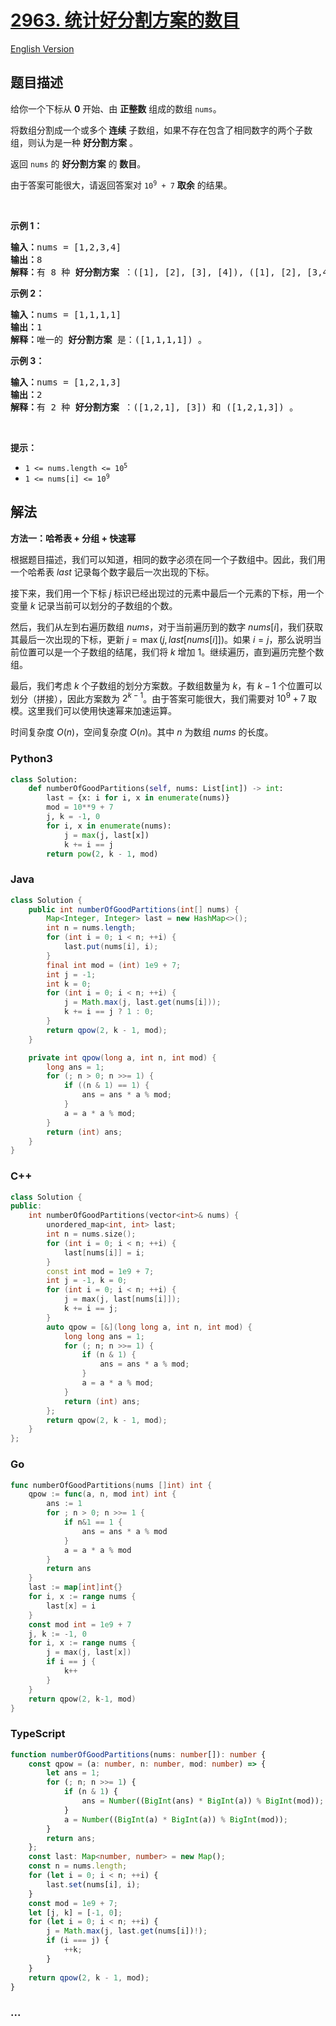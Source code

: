 # [2963. 统计好分割方案的数目](https://leetcode.cn/problems/count-the-number-of-good-partitions)

[English Version](/solution/2900-2999/2963.Count%20the%20Number%20of%20Good%20Partitions/README_EN.md)

## 题目描述

<!-- 这里写题目描述 -->

<p>给你一个下标从 <strong>0</strong> 开始、由 <strong>正整数</strong> 组成的数组 <code>nums</code>。</p>

<p>将数组分割成一个或多个<strong> 连续</strong> 子数组，如果不存在包含了相同数字的两个子数组，则认为是一种 <strong>好分割方案</strong> 。</p>

<p>返回 <code>nums</code> 的 <strong>好分割方案</strong> 的 <strong>数目</strong>。</p>

<p>由于答案可能很大，请返回答案对 <code>10<sup>9</sup> + 7</code> <strong>取余</strong> 的结果。</p>

<p>&nbsp;</p>

<p><strong class="example">示例 1：</strong></p>

<pre>
<strong>输入：</strong>nums = [1,2,3,4]
<strong>输出：</strong>8
<strong>解释：</strong>有 8 种 <strong>好分割方案 </strong>：([1], [2], [3], [4]), ([1], [2], [3,4]), ([1], [2,3], [4]), ([1], [2,3,4]), ([1,2], [3], [4]), ([1,2], [3,4]), ([1,2,3], [4]) 和 ([1,2,3,4]) 。
</pre>

<p><strong class="example">示例 2：</strong></p>

<pre>
<strong>输入：</strong>nums = [1,1,1,1]
<strong>输出：</strong>1
<strong>解释：</strong>唯一的 <strong>好分割方案</strong> 是：([1,1,1,1]) 。
</pre>

<p><strong class="example">示例 3：</strong></p>

<pre>
<strong>输入：</strong>nums = [1,2,1,3]
<strong>输出：</strong>2
<strong>解释：</strong>有 2 种<strong> 好分割方案 </strong>：([1,2,1], [3]) 和 ([1,2,1,3]) 。
</pre>

<p>&nbsp;</p>

<p><strong>提示：</strong></p>

<ul>
	<li><code>1 &lt;= nums.length &lt;= 10<sup>5</sup></code></li>
	<li><code>1 &lt;= nums[i] &lt;= 10<sup>9</sup></code></li>
</ul>

## 解法

<!-- 这里可写通用的实现逻辑 -->

**方法一：哈希表 + 分组 + 快速幂**

根据题目描述，我们可以知道，相同的数字必须在同一个子数组中。因此，我们用一个哈希表 $last$ 记录每个数字最后一次出现的下标。

接下来，我们用一个下标 $j$ 标识已经出现过的元素中最后一个元素的下标，用一个变量 $k$ 记录当前可以划分的子数组的个数。

然后，我们从左到右遍历数组 $nums$，对于当前遍历到的数字 $nums[i]$，我们获取其最后一次出现的下标，更新 $j = \max(j, last[nums[i]])$。如果 $i = j$，那么说明当前位置可以是一个子数组的结尾，我们将 $k$ 增加 $1$。继续遍历，直到遍历完整个数组。

最后，我们考虑 $k$ 个子数组的划分方案数。子数组数量为 $k$，有 $k-1$ 个位置可以划分（拼接），因此方案数为 $2^{k-1}$。由于答案可能很大，我们需要对 $10^9 + 7$ 取模。这里我们可以使用快速幂来加速运算。

时间复杂度 $O(n)$，空间复杂度 $O(n)$。其中 $n$ 为数组 $nums$ 的长度。

<!-- tabs:start -->

### **Python3**

<!-- 这里可写当前语言的特殊实现逻辑 -->

```python
class Solution:
    def numberOfGoodPartitions(self, nums: List[int]) -> int:
        last = {x: i for i, x in enumerate(nums)}
        mod = 10**9 + 7
        j, k = -1, 0
        for i, x in enumerate(nums):
            j = max(j, last[x])
            k += i == j
        return pow(2, k - 1, mod)
```

### **Java**

<!-- 这里可写当前语言的特殊实现逻辑 -->

```java
class Solution {
    public int numberOfGoodPartitions(int[] nums) {
        Map<Integer, Integer> last = new HashMap<>();
        int n = nums.length;
        for (int i = 0; i < n; ++i) {
            last.put(nums[i], i);
        }
        final int mod = (int) 1e9 + 7;
        int j = -1;
        int k = 0;
        for (int i = 0; i < n; ++i) {
            j = Math.max(j, last.get(nums[i]));
            k += i == j ? 1 : 0;
        }
        return qpow(2, k - 1, mod);
    }

    private int qpow(long a, int n, int mod) {
        long ans = 1;
        for (; n > 0; n >>= 1) {
            if ((n & 1) == 1) {
                ans = ans * a % mod;
            }
            a = a * a % mod;
        }
        return (int) ans;
    }
}
```

### **C++**

```cpp
class Solution {
public:
    int numberOfGoodPartitions(vector<int>& nums) {
        unordered_map<int, int> last;
        int n = nums.size();
        for (int i = 0; i < n; ++i) {
            last[nums[i]] = i;
        }
        const int mod = 1e9 + 7;
        int j = -1, k = 0;
        for (int i = 0; i < n; ++i) {
            j = max(j, last[nums[i]]);
            k += i == j;
        }
        auto qpow = [&](long long a, int n, int mod) {
            long long ans = 1;
            for (; n; n >>= 1) {
                if (n & 1) {
                    ans = ans * a % mod;
                }
                a = a * a % mod;
            }
            return (int) ans;
        };
        return qpow(2, k - 1, mod);
    }
};
```

### **Go**

```go
func numberOfGoodPartitions(nums []int) int {
	qpow := func(a, n, mod int) int {
		ans := 1
		for ; n > 0; n >>= 1 {
			if n&1 == 1 {
				ans = ans * a % mod
			}
			a = a * a % mod
		}
		return ans
	}
	last := map[int]int{}
	for i, x := range nums {
		last[x] = i
	}
	const mod int = 1e9 + 7
	j, k := -1, 0
	for i, x := range nums {
		j = max(j, last[x])
		if i == j {
			k++
		}
	}
	return qpow(2, k-1, mod)
}
```

### **TypeScript**

```ts
function numberOfGoodPartitions(nums: number[]): number {
    const qpow = (a: number, n: number, mod: number) => {
        let ans = 1;
        for (; n; n >>= 1) {
            if (n & 1) {
                ans = Number((BigInt(ans) * BigInt(a)) % BigInt(mod));
            }
            a = Number((BigInt(a) * BigInt(a)) % BigInt(mod));
        }
        return ans;
    };
    const last: Map<number, number> = new Map();
    const n = nums.length;
    for (let i = 0; i < n; ++i) {
        last.set(nums[i], i);
    }
    const mod = 1e9 + 7;
    let [j, k] = [-1, 0];
    for (let i = 0; i < n; ++i) {
        j = Math.max(j, last.get(nums[i])!);
        if (i === j) {
            ++k;
        }
    }
    return qpow(2, k - 1, mod);
}
```

### **...**

```

```

<!-- tabs:end -->
